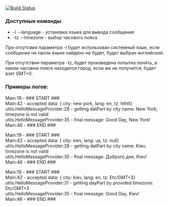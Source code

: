 [![Build Status](https://travis-ci.org/michaelfmnk/greetings.svg?branch=master)](https://travis-ci.org/michaelfmnk/greetings)


### Доступные команды
  - -l --language - установка языка для вывода сообщения
  - -tz --timezone - выбор часового пояса

При отсутсвии параметра -l будет использован системный язык, если сообщение на таком языке найдено не будет, будет выбран английский. 

При отсутствии параметра -tz, будет произведена попытка понять, в каком часовом поясе находится город, если же не получится, будет взят GMT+0.

### Примеры логов:


Main:19 - ### START ###  
Main:42 - accepted data: { city: new york, lang: en, tz: hthtt}  
utils.HelloMessageProvider:28 - getting datPart by city name: New York; timezone is not valid  
utils.HelloMessageProvider:35 - final message: Good Day, New York!  
Main:46 - ### END ###  

Main:19 - ### START ###  
Main:42 - accepted data: { city: kiev, lang: ua, tz: null}  
utils.HelloMessageProvider:28 - getting datPart by city name: Kiev; timezone is not valid  
utils.HelloMessageProvider:35 - final message: Доброго дня, Kiev!  
Main:46 - ### END ###  

Main:19 - ### START ###  
Main:42 - accepted data: { city: kiev, lang: en, tz: Etc/GMT+3}  
utils.HelloMessageProvider:31 - getting dayPart by provided timezone: Etc/GMT+3  
utils.HelloMessageProvider:35 - final message: Good Day, Kiev!  
Main:46 - ### END ###  


